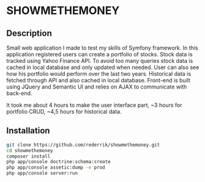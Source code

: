 SHOWMETHEMONEY
=========

## Description
Small web application I made to test my skills of Symfony framework.
In this application registered users can create a portfolio of stocks. Stock data is tracked using
Yahoo Finance API. To avoid too many queries stock data is cached in local database and only updated when needed.
User can also see how his portfolio would perform over the last two years. Historical data is fetched through API and also cached in local database.
Front-end is built using JQuery and Semantic UI and relies on AJAX to communicate with back-end.

It took me about 4 hours to make the user interface part, ~3 hours for portfolio CRUD, 
~4,5 hours for historical data. 

## Installation
```bash
git clone https://github.com/rederrik/showmethemoney.git
cd showmethemoney
composer install
php app/console doctrine:schema:create
php app/console assetic:dump -e prod
php app/console server:run
```

